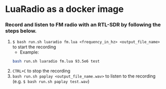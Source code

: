 # LuaRadio as a docker image

### Record and listen to FM radio with an RTL-SDR by following the steps below. 

1. `$ bash run.sh luaradio fm.lua <frequency_in_hz> <output_file_name>` to start the recording 
    - Example: 
    ```bash
    bash run.sh luaradio fm.lua 93.5e6 test
    ```
2. `CTRL+C` to stop the recording
3. `bash run.sh paplay <output_file_name.wav>` to listen to the recording (e.g. `$ bash run.sh paplay test.wav`)
